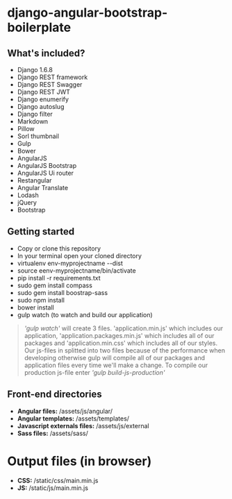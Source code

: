 django-angular-bootstrap-boilerplate
====================================

What's included?
-
* Django 1.6.8
* Django REST framework
* Django REST Swagger
* Django REST JWT
* Django enumerify
* Django autoslug
* Django filter
* Markdown
* Pillow
* Sorl thumbnail
* Gulp
* Bower
* AngularJS
* AngularJS Bootstrap
* AngularJS Ui router
* Restangular
* Angular Translate
* Lodash
* jQuery
* Bootstrap

Getting started
-
* Copy or clone this repository
* In your terminal open your cloned directory
* virtualenv env-myprojectname --dist
* source eenv-myprojectname/bin/activate
* pip install -r requirements.txt
* sudo gem install compass
* sudo gem install boostrap-sass
* sudo npm install
* bower install
* gulp watch (to watch and build our application)

> *'gulp watch'* will create 3 files. 'application.min.js' which includes our application, 'application.packages.min.js' which includes all of our packages and 'application.min.css' which includes all of our styles.
> Our js-files in splitted into two files because of the performance when developing otherwise gulp will compile all of our packages and application files every time we'll make a change.
> To compile our production js-file enter *'gulp build-js-production'*

Front-end directories
-
* **Angular files:** /assets/js/angular/
* **Angular templates:** /assets/templates/
* **Javascript externals files:** /assets/js/external
* **Sass files:** /assets/sass/

Output files (in browser)
====================================
* **CSS:** /static/css/main.min.js
* **JS:** /static/js/main.min.js
